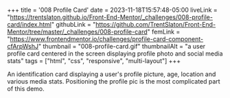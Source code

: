 +++
title = '008 Profile Card'
date = 2023-11-18T15:57:48-05:00
liveLink = "https://trentslaton.github.io/Front-End-Mentor/_challenges/008-profile-card/index.html"
githubLink = "https://github.com/TrentSlaton/Front-End-Mentor/tree/master/_challenges/008-profile-card"
femLink = "https://www.frontendmentor.io/challenges/profile-card-component-cfArpWshJ"
thumbnail = "008-profile-card.gif"
thumbnailAlt = "a user profile card centered in the screen displaying profile photo and social media stats"
tags = ["html", "css", "responsive", "multi-layout"]
+++

An identification card displaying a user's profile picture, age, location and various media stats. Positioning the profile pic is the most complicated part of this demo.
